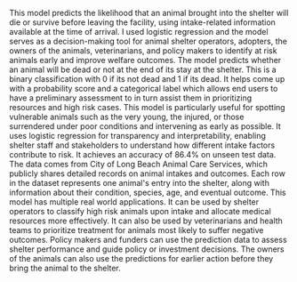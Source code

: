 This model predicts the likelihood that an animal brought into the shelter will die or survive before leaving the facility, using intake-related information available at the time of arrival. I used logistic regression and the model serves as a decision-making tool for animal shelter operators, adopters, the owners of the animals, veterinarians, and policy makers to identify at risk animals early and improve welfare outcomes. The model predicts whether an animal will be dead or not at the end of its stay at the shelter. This is a binary classification with 0 if its not dead and 1 if its dead. It helps come up with a probability score and a categorical label which allows end users to have a preliminary assessment to in turn assist them in prioritizing resources and high risk cases. This model is particularly useful for spotting vulnerable animals such as the very young, the injured, or those surrendered under poor conditions and intervening as early as possible. It uses logistic regression for transparency and interpretability, enabling shelter staff and stakeholders to understand how different intake factors contribute to risk. It achieves an accuracy of 86.4% on unseen test data. The data comes from City of Long Beach Animal Care Services, which publicly shares detailed records on animal intakes and outcomes. Each row in the dataset represents one animal's entry into the shelter, along with information about their condition, species, age, and eventual outcome. This model has multiple real world applications. It can be used by shelter operators to classify high risk animals upon intake and allocate medical resources more effectively. It can also be used by veterinarians and health teams to prioritize treatment for animals most likely to suffer negative outcomes. Policy makers and funders can use the prediction data to assess shelter performance and guide policy or investment decisions. The owners of the animals can also use the predictions for earlier action before they bring the animal to the shelter.
